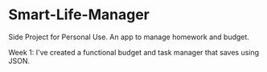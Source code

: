 # Smart-Life-Manager
Side Project for Personal Use. An app to manage homework and budget.

Week 1:
I've created a functional budget and task manager that saves using JSON.
